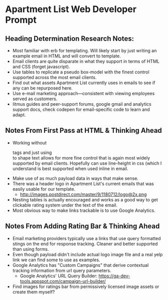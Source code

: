 # Apartment List Web Developer Prompt

## Heading Determination Research Notes:
  - Most familiar with erb for templating. Will likely start by just writing an example email in HTML and will convert to template.
  - Email clients are quite disparate in what they support in terms of HTML and CSS (forget javascript).
  - Use tables to replicate a pseudo box-model with the finest control supported across the most email clients.
  - Find out what assets Apartment List currently uses in emails to see if any can be repurposed here.
  - Use e-mail marketing approach—consistent with viewing employees served as customers.
  - litmus guides and peer-support forums, google gmail and analytics support docs, check codepen for email-specific code to learn and adapt.

## Notes From First Pass at HTML & Thinking Ahead
  - Working without <p> tags and just using <br> to shape text allows for more fine control that is again most widely supported by email clients. Hopefully can use line-height in css (which I understand is best supported when used inline in email.
  - Make use of as much payload data in ways that make sense.
  - There was a header logo in Apartment List's current emails that was easily usable for our template.
    - http://images.postdirect.com/master/9/1180712/logo@2x.png
  - Nesting tables is actually encouraged and works as a good way to get clickable rating system under the text of the email.
  - Most obvious way to make links trackable is to use Google Analytics.

## Notes From Adding Rating Bar & Thinking Ahead
  - Email marketing providers typically use a links that use query formatted stings on the end for response tracking. Cleaner and better supported than using forms.
  - Even though payload didn't include actual logo image file and a real yelp link we can find some to use as examples.
  - Google Analytics has "Custom Campaigns" that derive contextual tracking information from url query parameters.
    - Google Analytics' URL Query Builder: https://ga-dev-tools.appspot.com/campaign-url-builder/
  - Find images for ratings bar from permissively licensed image assets or create them myself?
